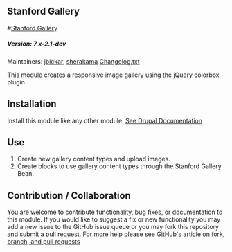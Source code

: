 ## Stanford Gallery


#[Stanford Gallery](https://github.com/SU-SWS/stanford_gallery)
##### Version: 7.x-2.1-dev

Maintainers: [jbickar](https://github.com/jbickar), [sherakama](https://github.com/sherakama)
[Changelog.txt](CHANGELOG.txt)

This module creates a responsive image gallery using the jQuery colorbox plugin.

Installation
---

Install this module like any other module. [See Drupal Documentation](https://drupal.org/documentation/install/modules-themes/modules-7)

Use
---

1. Create new gallery content types and upload images.
2. Create blocks to use gallery content types through the Stanford Gallery Bean.

Contribution / Collaboration
---

You are welcome to contribute functionality, bug fixes, or documentation to this module. If you would like to suggest a fix or new functionality you may add a new issue to the GitHub issue queue or you may fork this repository and submit a pull request. For more help please see [GitHub's article on fork, branch, and pull requests](https://help.github.com/articles/using-pull-requests)

